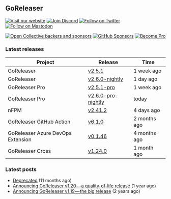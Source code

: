 ## GoReleaser

[![Visit our website](https://img.shields.io/badge/website-4285F4?style=for-the-badge&logo=googlechrome&logoColor=white)](https://goreleaser.com)
[![Join Discord](https://img.shields.io/badge/Discord-5865F2?style=for-the-badge&logo=discord&logoColor=white)](https://discord.gg/RGEBtg8vQ6)
[![Follow on Twitter](https://img.shields.io/badge/twitter-1DA1F2?style=for-the-badge&logo=twitter&logoColor=white)](https://twitter.com/goreleaser)
[![Follow on Mastodon](https://img.shields.io/badge/mastodon-6364FF?style=for-the-badge&logo=mastodon&logoColor=white)](https://fosstodon.org/@goreleaser)

[![Open Collective backers and sponsors](https://img.shields.io/opencollective/all/goreleaser?logo=opencollective&style=for-the-badge)](https://opencollective.com/goreleaser)
[![GitHub Sponsors](https://img.shields.io/github/sponsors/caarlos0?logo=github&style=for-the-badge)](https://github.com/sponsors/caarlos0)
[![Become Pro](https://img.shields.io/badge/pro_license-36A9AE?style=for-the-badge&logo=gumroad&logoColor=white)](https://goreleaser.com/pro)

### Latest releases


| Project                           | Release                                                                                         | Time        |
| --------------------------------- | ----------------------------------------------------------------------------------------------- | ----------- |
| GoReleaser | [v2.5.1](https://github.com/goreleaser/goreleaser/releases/tag/v2.5.1) | 1 week ago |
| GoReleaser | [v2.6.0-nightly](https://github.com/goreleaser/goreleaser/releases/tag/nightly) | 1 day ago |
| GoReleaser Pro | [v2.5.1-pro](https://github.com/goreleaser/goreleaser-pro/releases/tag/v2.5.1-pro) | 1 week ago |
| GoReleaser Pro | [v2.6.0-pro-nightly](https://github.com/goreleaser/goreleaser-pro/releases/tag/nightly) | today |
| nFPM | [v2.41.2](https://github.com/goreleaser/nfpm/releases/tag/v2.41.2) | 4 days ago |
| GoReleaser GitHub Action | [v6.1.0](https://github.com/goreleaser/goreleaser-action/releases/tag/v6.1.0) | 2 months ago |
| GoReleaser Azure DevOps Extension | [v0.1.46](https://github.com/goreleaser/goreleaser-azure-devops-extension/releases/tag/v0.1.46) | 4 months ago |
| GoReleaser Cross | [v1.24.0](https://github.com/goreleaser/goreleaser-cross/releases/tag/v1.24.0) | 1 month ago |


### Latest posts
- [Deprecated](https://blog.goreleaser.com/deprecated-2c73be35b208?source=rss----17aa0cbd263f---4) (11 months ago)
- [Announcing GoReleaser v1.20 — a quality-of-life release](https://blog.goreleaser.com/announcing-goreleaser-v1-20-a-quality-of-life-release-1d5f847e87ed?source=rss----17aa0cbd263f---4) (1 year ago)
- [Announcing GoReleaser v1.19 — the big release](https://blog.goreleaser.com/announcing-goreleaser-v1-19-the-big-release-b01565c72658?source=rss----17aa0cbd263f---4) (2 years ago)
